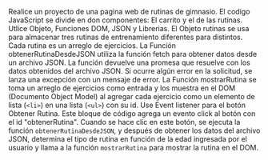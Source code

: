 Realice un proyecto de una pagina web de rutinas de gimnasio. El codigo JavaScript se divide en don componentes: El carrito y el de las rutinas. Utlice Objeto, Funciones DOM, JSON y Librerias. El Objeto rutinas se usa para almacenar tres rutinas de entrenamiento diferentes para distintos. Cada rutina es un arreglo de ejercicios. La Función obtenerRutinaDesdeJSON utiliza la función fetch para obtener datos desde un archivo JSON. La función devuelve una promesa que resuelve con los datos obtenidos del archivo JSON. Si ocurre algún error en la solicitud, se lanza una excepción con un mensaje de error. La Función mostrarRutina se toma un arreglo de ejercicios como entrada y los muestra en el DOM (Documento Object Model) al agregar cada ejercicio como un elemento de lista (`<li>`) en una lista (`<ul>`) con su id.
Use Event listener para el botón Obtener Rutina. Este bloque de código agrega un evento click al botón con el id "obtenerRutina". Cuando se hace clic en este botón, se ejecuta la función `obtenerRutinaDesdeJSON`, y después de obtener los datos del archivo JSON, determina el tipo de rutina en función de la edad ingresada por el usuario y llama a la función `mostrarRutina` para mostrar la rutina en el DOM.
